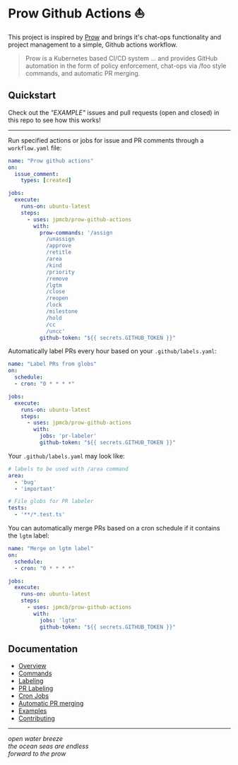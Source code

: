 # Prow Github Actions ⛵️

This project is inspired by [Prow](https://github.com/kubernetes/test-infra/tree/master/prow) and brings it's chat-ops functionality and project management to a simple, Github actions workflow.

> Prow is a Kubernetes based CI/CD system ... and provides GitHub automation in the form of policy enforcement, chat-ops via /foo style commands, and automatic PR merging.

## Quickstart

Check out the _"EXAMPLE"_ issues and pull requests (open and closed) in this repo to see how this works!

---
Run specified actions or jobs for issue and PR comments through a `workflow.yaml` file:
```yaml
name: "Prow github actions"
on:
  issue_comment:
    types: [created]

jobs:
  execute:
    runs-on: ubuntu-latest
    steps:
      - uses: jpmcb/prow-github-actions
        with:
          prow-commands: '/assign 
            /unassign 
            /approve 
            /retitle 
            /area 
            /kind 
            /priority 
            /remove 
            /lgtm 
            /close 
            /reopen 
            /lock 
            /milestone 
            /hold 
            /cc 
            /uncc'
          github-token: "${{ secrets.GITHUB_TOKEN }}"
```

Automatically label PRs every hour based on your `.github/labels.yaml`:
```yaml
name: "Label PRs from globs"
on:
  schedule:
  - cron: "0 * * * *"

jobs:
  execute:
    runs-on: ubuntu-latest
    steps:
      - uses: jpmcb/prow-github-actions
        with:
          jobs: 'pr-labeler'
          github-token: "${{ secrets.GITHUB_TOKEN }}"
```

Your `.github/labels.yaml` may look like:
```yaml
# labels to be used with /area command
area:
  - 'bug'
  - 'important'

# File globs for PR labeler
tests:
  - '**/*.test.ts'
```

You can automatically merge PRs based on a cron schedule if it contains the `lgtm` label:
```yaml
name: "Merge on lgtm label"
on:
  schedule:
  - cron: "0 * * * *"

jobs:
  execute:
    runs-on: ubuntu-latest
    steps:
      - uses: jpmcb/prow-github-actions
        with:
          jobs: 'lgtm'
          github-token: "${{ secrets.GITHUB_TOKEN }}"
```

## Documentation
- [Overview](./docs/overview.md)
- [Commands](./docs/commands.md)
- [Labeling](./docs/labeling.md)
- [PR Labeling](./docs/pr-labeling.md)
- [Cron Jobs](./docs/cron-jobs.md)
- [Automatic PR merging](./docs/automatic-merging.md)
- [Examples](./docs/examples.md)
- [Contributing](./docs/contributing.md)

---
_open water breeze  
the ocean seas are endless  
forward to the prow_

